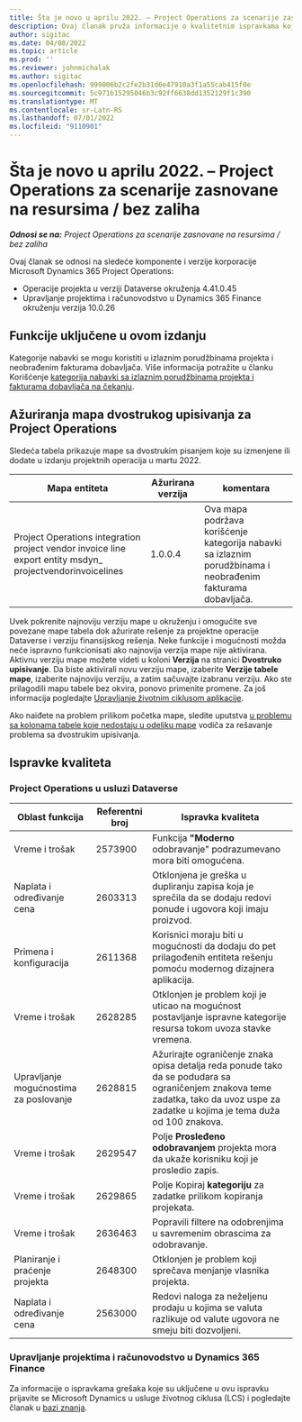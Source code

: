 ```yaml
---
title: Šta je novo u aprilu 2022. – Project Operations za scenarije zasnovane na resursima / bez zaliha
description: Ovaj članak pruža informacije o kvalitetnim ispravkama koje su dostupne u izdanju korporacije Microsoft Dynamics 365 Project Operations u aprilu 2022.
author: sigitac
ms.date: 04/08/2022
ms.topic: article
ms.prod: ''
ms.reviewer: johnmichalak
ms.author: sigitac
ms.openlocfilehash: 999006b2c2fe2b31d6e47910a3f1a55cab415f0e
ms.sourcegitcommit: 5c971b15295046b3c92ff6638dd1352129f1c390
ms.translationtype: MT
ms.contentlocale: sr-Latn-RS
ms.lasthandoff: 07/01/2022
ms.locfileid: "9110901"
---
```

# <a name="whats-new-april-2022---project-operations-for-resourcenon-stocked-based-scenarios"></a>Šta je novo u aprilu 2022. – Project Operations za scenarije zasnovane na resursima / bez zaliha

_**Odnosi se na:** Project Operations za scenarije zasnovane na resursima / bez zaliha_

Ovaj članak se odnosi na sledeće komponente i verzije korporacije Microsoft Dynamics 365 Project Operations:

- Operacije projekta u verziji Dataverse okruženja 4.41.0.45
- Upravljanje projektima i računovodstvo u Dynamics 365 Finance okruženju verzija 10.0.26

## <a name="features-included-in-this-release"></a>Funkcije uključene u ovom izdanju

Kategorije nabavki se mogu koristiti u izlaznim porudžbinama projekta i neobrađenim fakturama dobavljača. Više informacija potražite u članku Korišćenje [kategorija nabavki sa izlaznim porudžbinama projekta i fakturama dobavljača na čekanju](../procurement/configure-procurement-categories.md).

## <a name="project-operations-dual-write-maps-updates"></a>Ažuriranja mapa dvostrukog upisivanja za Project Operations

Sledeća tabela prikazuje mape sa dvostrukim pisanjem koje su izmenjene ili dodate u izdanju projektnih operacija u martu 2022.

| Mapa entiteta | Ažurirana verzija | komentara |
| -------------- | ------------------- | ------------|
| Project Operations integration project vendor invoice line export entity msdyn\_ projectvendorinvoicelines | 1.0.0.4 | Ova mapa podržava korišćenje kategorija nabavki sa izlaznim porudžbinama i neobrađenim fakturama dobavljača. |

Uvek pokrenite najnoviju verziju mape u okruženju i omogućite sve povezane mape tabela dok ažurirate rešenje za projektne operacije Dataverse i verziju finansijskog rešenja. Neke funkcije i mogućnosti možda neće ispravno funkcionisati ako najnovija verzija mape nije aktivirana. Aktivnu verziju mape možete videti u koloni **Verzija** na stranici **Dvostruko upisivanje**. Da biste aktivirali novu verziju mape, izaberite **Verzije tabele mape**, izaberite najnoviju verziju, a zatim sačuvajte izabranu verziju. Ako ste prilagodili mapu tabele bez okvira, ponovo primenite promene. Za još informacija pogledajte [Upravljanje životnim ciklusom aplikacije](/dynamics365/fin-ops-core/dev-itpro/data-entities/dual-write/app-lifecycle-management).

Ako naiđete na problem prilikom početka mape, sledite uputstva [u problemu sa kolonama tabele koje nedostaju u odeljku mape](/dynamics365/fin-ops-core/dev-itpro/data-entities/dual-write/dual-write-troubleshooting-finops-upgrades#missing-table-columns-issue-on-maps) vodiča za rešavanje problema sa dvostrukim upisivanja.

## <a name="quality-updates"></a>Ispravke kvaliteta

### <a name="project-operations-on-dataverse"></a>Project Operations u usluzi Dataverse

| Oblast funkcija | Referentni broj | Ispravka kvaliteta |
| ------------ | ---------------- | -------------- |
| Vreme i trošak | 2573900 | Funkcija **"Moderno** odobravanje" podrazumevano mora biti omogućena. |
| Naplata i određivanje cena | 2603313 | Otklonjena je greška u dupliranju zapisa koja je sprečila da se dodaju redovi ponude i ugovora koji imaju proizvod. |
| Primena i konfiguracija | 2611368 | Korisnici moraju biti u mogućnosti da dodaju do pet prilagođenih entiteta rešenju pomoću modernog dizajnera aplikacija. |
| Vreme i trošak | 2628285 | Otklonjen je problem koji je uticao na mogućnost postavljanje ispravne kategorije resursa tokom uvoza stavke vremena. |
| Upravljanje mogućnostima za poslovanje| 2628815 | Ažurirajte ograničenje znaka opisa detalja reda ponude tako da se podudara sa ograničenjem znakova teme zadatka, tako da uvoz uspe za zadatke u kojima je tema duža od 100 znakova. |
| Vreme i trošak| 2629547 | Polje **Prosleđeno odobravanjem** projekta mora da ukaže korisniku koji je prosledio zapis. |
| Vreme i trošak| 2629865 | Polje Kopiraj **kategoriju** za zadatke prilikom kopiranja projekata. |
| Vreme i trošak| 2636463 | Popravili filtere na odobrenjima u savremenim obrascima za odobravanje. |
| Planiranje i praćenje projekta | 2648300 | Otklonjen je problem koji sprečava menjanje vlasnika projekta. |
| Naplata i određivanje cena | 2563000 | Redovi naloga za neželjenu prodaju u kojima se valuta razlikuje od valute ugovora ne smeju biti dozvoljeni. |

### <a name="project-management-and-accounting-in-dynamics-365-finance"></a>Upravljanje projektima i računovodstvo u Dynamics 365 Finance

Za informacije o ispravkama grešaka koje su uključene u ovu ispravku prijavite se Microsoft Dynamics u usluge životnog ciklusa (LCS) i pogledajte članak u [bazi znanja](https://fix.lcs.dynamics.com/Issue/Details?bugId=662864).
